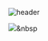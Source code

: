 ![header](https://capsule-render.vercel.app/api?type=slide&color=gradient&customColorList=0,2,2,5,30&height=300&section=header&text=Jieun%20Jeong&fontSize=90)

<img src="https://img.shields.io/badge/Python-3766AB?style=flat-square&logo=Python&logoColor=white"/></a>&nbsp

